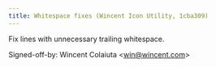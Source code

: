 ```yaml
---
title: Whitespace fixes (Wincent Icon Utility, 1cba309)
---
```


Fix lines with unnecessary trailing whitespace.

Signed-off-by: Wincent Colaiuta &lt;win@wincent.com&gt;
